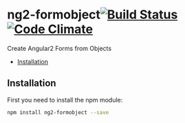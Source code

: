 
# ng2-formobject[![Build Status](https://travis-ci.org/haiko/ng2-formobject.svg?branch=master)](https://travis-ci.org/haiko/ng2-formobject) [![Code Climate](https://codeclimate.com/github/haiko/ng2-formobject/badges/gpa.svg)](https://codeclimate.com/github/haiko/ng2-formobject)
Create Angular2 Forms from Objects


* [Installation](#installation)

## Installation
First you need to install the npm module:
```sh
npm install ng2-formobject --save
```
